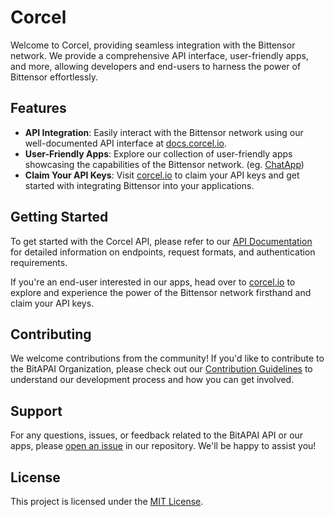 # Corcel

Welcome to Corcel, providing seamless integration with the Bittensor network. We provide a comprehensive API interface, user-friendly apps, and more, allowing developers and end-users to harness the power of Bittensor effortlessly.

## Features

- **API Integration**: Easily interact with the Bittensor network using our well-documented API interface at [docs.corcel.io](https://docs.corcel.io).
- **User-Friendly Apps**: Explore our collection of user-friendly apps showcasing the capabilities of the Bittensor network. (eg. [ChatApp](https://app.corcel.io/chat))
- **Claim Your API Keys**: Visit [corcel.io](https://app.corcel.io/dashboard/api-keys) to claim your API keys and get started with integrating Bittensor into your applications.

## Getting Started

To get started with the Corcel API, please refer to our [API Documentation](https://docs.corcel.io) for detailed information on endpoints, request formats, and authentication requirements.

If you're an end-user interested in our apps, head over to [corcel.io](https://app.corcel.io/dashboard/api-keys) to explore and experience the power of the Bittensor network firsthand and claim your API keys.

## Contributing

We welcome contributions from the community! If you'd like to contribute to the BitAPAI Organization, please check out our [Contribution Guidelines](CONTRIBUTING.md) to understand our development process and how you can get involved.

## Support

For any questions, issues, or feedback related to the BitAPAI API or our apps, please [open an issue](https://github.com/bitAPAI/organization/issues) in our repository. We'll be happy to assist you!

## License

This project is licensed under the [MIT License](LICENSE).
